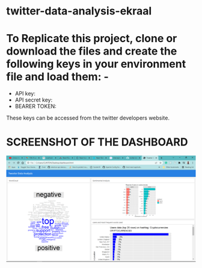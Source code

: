 # twitter-data-analysis-ekraal

# To Replicate this project, clone or download the files and create the following keys in your environment file and load them: -
  * API key:   
  * API secret key: 
  * BEARER TOKEN: 

These keys can be accessed from the twitter developers website.

# SCREENSHOT OF THE DASHBOARD
![dashboard](https://github.com/clinton-mwachia/twitter-data-analysis-ekraal/blob/master/Screenshot%20(1).png)

